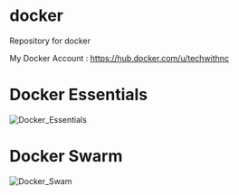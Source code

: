 # docker
Repository for docker

My Docker Account : https://hub.docker.com/u/techwithnc

# Docker Essentials
![Docker_Essentials](https://user-images.githubusercontent.com/120474799/211717099-1089215d-1e17-4a28-ab74-9d76ffe28c73.png)

# Docker Swarm
![Docker_Swam](https://user-images.githubusercontent.com/120474799/211718762-6a6782d3-27e0-4560-b726-4cd63722131d.png)

